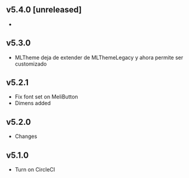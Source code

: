 ## v5.4.0 [unreleased]
- 

## v5.3.0
- MLTheme deja de extender de MLThemeLegacy y ahora permite ser customizado

## v5.2.1
- Fix font set on MeliButton
- Dimens added

## v5.2.0
- Changes

## v5.1.0
- Turn on CircleCI 
